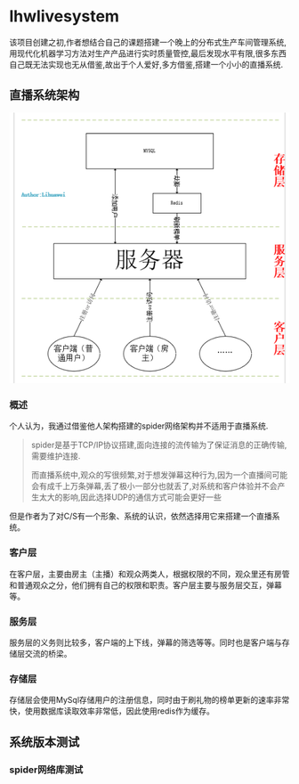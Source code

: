 # lhwlivesystem

该项目创建之初,作者想结合自己的课题搭建一个晚上的分布式生产车间管理系统,用现代化机器学习方法对生产产品进行实时质量管控,最后发现水平有限,很多东西自己既无法实现也无从借鉴,故出于个人爱好,多方借鉴,搭建一个小小的直播系统.

## 直播系统架构

![avatar](./dos/picture/总体架构.png)

### 概述

个人认为，我通过借鉴他人架构搭建的spider网络架构并不适用于直播系统.

>spider是基于TCP/IP协议搭建,面向连接的流传输为了保证消息的正确传输,需要维护连接.
>
>而直播系统中,观众的写很频繁,对于想发弹幕这种行为,因为一个直播间可能会有成千上万条弹幕,丢了极小一部分也就丢了,对系统和客户体验并不会产生太大的影响,因此选择UDP的通信方式可能会更好一些

但是作者为了对C/S有一个形象、系统的认识，依然选择用它来搭建一个直播系统。

### 客户层

在客户层，主要由房主（主播）和观众两类人，根据权限的不同，观众里还有房管和普通观众之分，他们拥有自己的权限和职责。客户层主要与服务层交互，弹幕等。

### 服务层

服务层的义务则比较多，客户端的上下线，弹幕的筛选等等。同时也是客户端与存储层交流的桥梁。

### 存储层

存储层会使用MySql存储用户的注册信息，同时由于刷礼物的榜单更新的速率非常快，使用数据库读取效率非常低，因此使用redis作为缓存。



## 系统版本测试

### spider网络库测试